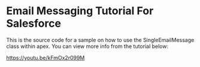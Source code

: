 # Email Messaging Tutorial For Salesforce

This is the source code for a sample on how to use the SingleEmailMessage class within apex. You can view more info from the tutorial below:

https://youtu.be/kFmOx2r099M